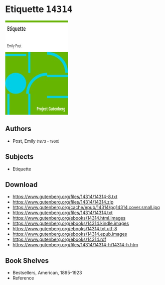 # Etiquette <kbd>14314</kbd>

![](./cover.medium.jpg "")

## Authors


 - Post, Emily <small>(1873 - 1960)</small>

## Subjects


 - Etiquette

## Download


 - https://www.gutenberg.org/files/14314/14314-8.txt
 - https://www.gutenberg.org/files/14314/14314.zip
 - https://www.gutenberg.org/cache/epub/14314/pg14314.cover.small.jpg
 - https://www.gutenberg.org/files/14314/14314.txt
 - https://www.gutenberg.org/ebooks/14314.html.images
 - https://www.gutenberg.org/ebooks/14314.kindle.images
 - https://www.gutenberg.org/ebooks/14314.txt.utf-8
 - https://www.gutenberg.org/ebooks/14314.epub.images
 - https://www.gutenberg.org/ebooks/14314.rdf
 - https://www.gutenberg.org/files/14314/14314-h/14314-h.htm

## Book Shelves


 - Bestsellers, American, 1895-1923
 - Reference

